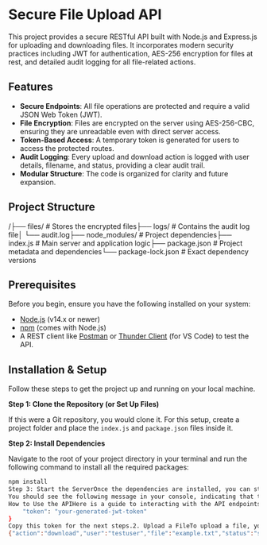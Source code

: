 # Secure File Upload API

This project provides a secure RESTful API built with Node.js and Express.js for uploading and downloading files. It incorporates modern security practices including JWT for authentication, AES-256 encryption for files at rest, and detailed audit logging for all file-related actions.

## Features

-   **Secure Endpoints**: All file operations are protected and require a valid JSON Web Token (JWT).
-   **File Encryption**: Files are encrypted on the server using AES-256-CBC, ensuring they are unreadable even with direct server access.
-   **Token-Based Access**: A temporary token is generated for users to access the protected routes.
-   **Audit Logging**: Every upload and download action is logged with user details, filename, and status, providing a clear audit trail.
-   **Modular Structure**: The code is organized for clarity and future expansion.

## Project Structure

/├── files/              # Stores the encrypted files├── logs/               # Contains the audit log file│   └── audit.log├── node_modules/       # Project dependencies├── index.js            # Main server and application logic├── package.json        # Project metadata and dependencies└── package-lock.json   # Exact dependency versions
## Prerequisites

Before you begin, ensure you have the following installed on your system:
-   [Node.js](https://nodejs.org/en/) (v14.x or newer)
-   [npm](https://www.npmjs.com/) (comes with Node.js)
-   A REST client like [Postman](https://www.postman.com/downloads/) or [Thunder Client](https://www.thunderclient.com/) (for VS Code) to test the API.

## Installation & Setup

Follow these steps to get the project up and running on your local machine.

**Step 1: Clone the Repository (or Set Up Files)**

If this were a Git repository, you would clone it. For this setup, create a project folder and place the `index.js` and `package.json` files inside it.

**Step 2: Install Dependencies**

Navigate to the root of your project directory in your terminal and run the following command to install all the required packages:

```bash
npm install
Step 3: Start the ServerOnce the dependencies are installed, you can start the server with:npm start
You should see the following message in your console, indicating that the server is running correctly:Server is running on http://localhost:3000
How to Use the APIHere is a guide to interacting with the API endpoints.1. Get an Authentication TokenFirst, you need to get a JWT to access the secure endpoints.Endpoint: POST /loginMethod: POSTBody: NoneResponse:{
    "token": "your-generated-jwt-token"
}
Copy this token for the next steps.2. Upload a FileTo upload a file, you need to send a multipart/form-data request.Endpoint: POST /uploadMethod: POSTHeaders:Authorization: Bearer <your-jwt-token>Body (form-data):Key: fileValue: Select a file from your computer.Success Response:Code: 200 OKBody: File uploaded and encrypted successfully.3. Download a FileTo download a previously uploaded file.Endpoint: GET /download/:filenameMethod: GETExample URL: http://localhost:3000/download/my-document.txtHeaders:Authorization: Bearer <your-jwt-token>Success Response:Code: 200 OKBody: The raw, decrypted file data. Your REST client will allow you to save this response as a file.Error Response (if file not found):Code: 404 Not FoundBody: File not found.Security ConsiderationsJWT Secret: The JWT_SECRET in index.js is a placeholder. In a production environment, this should be replaced with a long, complex, and randomly generated string stored securely as an environment variable.Encryption Key: The ENCRYPTION_KEY is generated randomly every time the server starts. This means all uploaded files will become undecipherable if the server restarts. For a persistent application, you must generate a single, static key and store it securely as an environment variable, similar to the JWT secret.LoggingAll significant actions are logged to logs/audit.log. This file contains JSON objects for each event, providing a reliable record of API usage.Example Log Entry:{"action":"upload","user":"testuser","file":"example.txt","status":"success","level":"info","message":""}
{"action":"download","user":"testuser","file":"example.txt","status":"success","level":"info","message":""}
